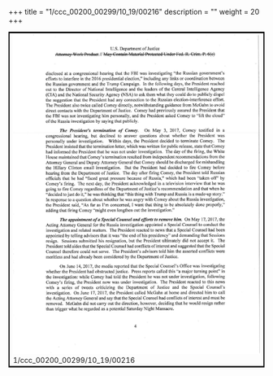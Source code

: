 +++
title = "1/ccc_00200_00299/10_19/00216"
description = ""
weight = 20
+++

<table style="border:2px solid black;max-width:800px;max-height:800px;" 
><tr><td>
<img class="center-fit-jpg"
src="/jpg_/jpg_mueller_report_searchable_216.jpg">
1/ccc_00200_00299/10_19/00216
</img></td></tr></table>
